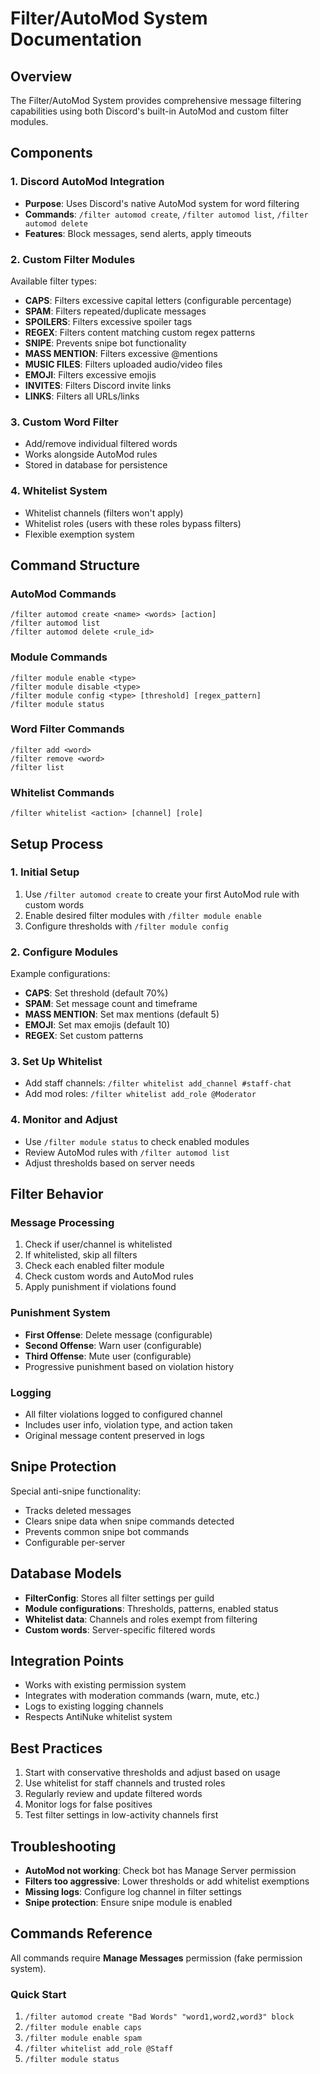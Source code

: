 # Filter/AutoMod System Documentation

## Overview
The Filter/AutoMod System provides comprehensive message filtering capabilities using both Discord's built-in AutoMod and custom filter modules.

## Components

### 1. Discord AutoMod Integration
- **Purpose**: Uses Discord's native AutoMod system for word filtering
- **Commands**: `/filter automod create`, `/filter automod list`, `/filter automod delete`
- **Features**: Block messages, send alerts, apply timeouts

### 2. Custom Filter Modules
Available filter types:
- **CAPS**: Filters excessive capital letters (configurable percentage)
- **SPAM**: Filters repeated/duplicate messages
- **SPOILERS**: Filters excessive spoiler tags
- **REGEX**: Filters content matching custom regex patterns
- **SNIPE**: Prevents snipe bot functionality
- **MASS MENTION**: Filters excessive @mentions
- **MUSIC FILES**: Filters uploaded audio/video files
- **EMOJI**: Filters excessive emojis
- **INVITES**: Filters Discord invite links
- **LINKS**: Filters all URLs/links

### 3. Custom Word Filter
- Add/remove individual filtered words
- Works alongside AutoMod rules
- Stored in database for persistence

### 4. Whitelist System
- Whitelist channels (filters won't apply)
- Whitelist roles (users with these roles bypass filters)
- Flexible exemption system

## Command Structure

### AutoMod Commands
```
/filter automod create <name> <words> [action]
/filter automod list
/filter automod delete <rule_id>
```

### Module Commands
```
/filter module enable <type>
/filter module disable <type>
/filter module config <type> [threshold] [regex_pattern]
/filter module status
```

### Word Filter Commands
```
/filter add <word>
/filter remove <word>
/filter list
```

### Whitelist Commands
```
/filter whitelist <action> [channel] [role]
```

## Setup Process

### 1. Initial Setup
1. Use `/filter automod create` to create your first AutoMod rule with custom words
2. Enable desired filter modules with `/filter module enable`
3. Configure thresholds with `/filter module config`

### 2. Configure Modules
Example configurations:
- **CAPS**: Set threshold (default 70%)
- **SPAM**: Set message count and timeframe
- **MASS MENTION**: Set max mentions (default 5)
- **EMOJI**: Set max emojis (default 10)
- **REGEX**: Set custom patterns

### 3. Set Up Whitelist
- Add staff channels: `/filter whitelist add_channel #staff-chat`
- Add mod roles: `/filter whitelist add_role @Moderator`

### 4. Monitor and Adjust
- Use `/filter module status` to check enabled modules
- Review AutoMod rules with `/filter automod list`
- Adjust thresholds based on server needs

## Filter Behavior

### Message Processing
1. Check if user/channel is whitelisted
2. If whitelisted, skip all filters
3. Check each enabled filter module
4. Check custom words and AutoMod rules
5. Apply punishment if violations found

### Punishment System
- **First Offense**: Delete message (configurable)
- **Second Offense**: Warn user (configurable)
- **Third Offense**: Mute user (configurable)
- Progressive punishment based on violation history

### Logging
- All filter violations logged to configured channel
- Includes user info, violation type, and action taken
- Original message content preserved in logs

## Snipe Protection
Special anti-snipe functionality:
- Tracks deleted messages
- Clears snipe data when snipe commands detected
- Prevents common snipe bot commands
- Configurable per-server

## Database Models
- **FilterConfig**: Stores all filter settings per guild
- **Module configurations**: Thresholds, patterns, enabled status
- **Whitelist data**: Channels and roles exempt from filtering
- **Custom words**: Server-specific filtered words

## Integration Points
- Works with existing permission system
- Integrates with moderation commands (warn, mute, etc.)
- Logs to existing logging channels
- Respects AntiNuke whitelist system

## Best Practices
1. Start with conservative thresholds and adjust based on usage
2. Use whitelist for staff channels and trusted roles
3. Regularly review and update filtered words
4. Monitor logs for false positives
5. Test filter settings in low-activity channels first

## Troubleshooting
- **AutoMod not working**: Check bot has Manage Server permission
- **Filters too aggressive**: Lower thresholds or add whitelist exemptions
- **Missing logs**: Configure log channel in filter settings
- **Snipe protection**: Ensure snipe module is enabled

## Commands Reference
All commands require **Manage Messages** permission (fake permission system).

### Quick Start
1. `/filter automod create "Bad Words" "word1,word2,word3" block`
2. `/filter module enable caps`
3. `/filter module enable spam`
4. `/filter whitelist add_role @Staff`
5. `/filter module status`
